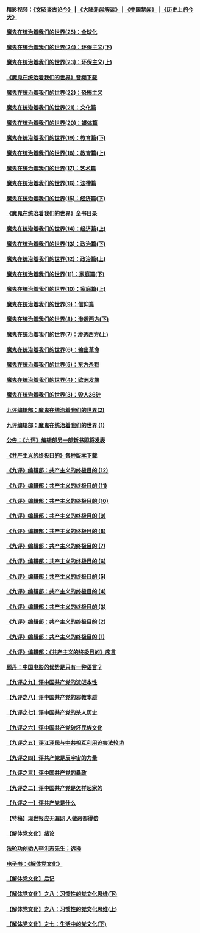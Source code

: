 #### 精彩视频：[《文昭谈古论今》](https://github.com/gfw-breaker/wenzhao/blob/master/README.md?t=12051831) | [《大陆新闻解读》](https://github.com/gfw-breaker/ntdtv-comedy/blob/master/README.md?t=12051831) | [《中国禁闻》](https://github.com/gfw-breaker/ntdtv-news/blob/master/README.md?t=12051831) | [《历史上的今天》](https://github.com/gfw-breaker/today-in-history/blob/master/README.md?t=12051831) 

#### [魔鬼在统治着我们的世界(25)：全球化](../pages/nsc422/n10788205.md?t=12051831) 

#### [魔鬼在统治着我们的世界(24)：环保主义(下)](../pages/nsc422/n10695307.md?t=12051831) 

#### [魔鬼在统治着我们的世界(23)：环保主义(上)](../pages/nsc422/n10688613.md?t=12051831) 

#### [《魔鬼在统治着我们的世界》音频下载](../pages/nsc422/n10635553.md?t=12051831) 

#### [魔鬼在统治着我们的世界(22)：恐怖主义](../pages/nsc422/n10614727.md?t=12051831) 

#### [魔鬼在统治着我们的世界(21)：文化篇](../pages/nsc422/n10597706.md?t=12051831) 

#### [魔鬼在统治着我们的世界(20)：媒体篇](../pages/nsc422/n10586579.md?t=12051831) 

#### [魔鬼在统治着我们的世界(19)：教育篇(下)](../pages/nsc422/n10564808.md?t=12051831) 

#### [魔鬼在统治着我们的世界(18)：教育篇(上)](../pages/nsc422/n10526970.md?t=12051831) 

#### [魔鬼在统治着我们的世界(17)：艺术篇](../pages/nsc422/n10499093.md?t=12051831) 

#### [魔鬼在统治着我们的世界(16)：法律篇](../pages/nsc422/n10485969.md?t=12051831) 

#### [魔鬼在统治着我们的世界(15)：经济篇(下)](../pages/nsc422/n10469975.md?t=12051831) 

#### [《魔鬼在统治着我们的世界》全书目录](../pages/nsc422/n10464261.md?t=12051831) 

#### [魔鬼在统治着我们的世界(14)：经济篇(上)](../pages/nsc422/n10457370.md?t=12051831) 

#### [魔鬼在统治着我们的世界(13)：政治篇(下)](../pages/nsc422/n10448270.md?t=12051831) 

#### [魔鬼在统治着我们的世界(12)：政治篇(上)](../pages/nsc422/n10444576.md?t=12051831) 

#### [魔鬼在统治着我们的世界(11)：家庭篇(下)](../pages/nsc422/n10440961.md?t=12051831) 

#### [魔鬼在统治着我们的世界(10)：家庭篇(上)](../pages/nsc422/n10435448.md?t=12051831) 

#### [魔鬼在统治着我们的世界(9)：信仰篇](../pages/nsc422/n10432159.md?t=12051831) 

#### [魔鬼在统治着我们的世界(8)：渗透西方(下)](../pages/nsc422/n10429603.md?t=12051831) 

#### [魔鬼在统治着我们的世界(7)：渗透西方(上)](../pages/nsc422/n10426013.md?t=12051831) 

#### [魔鬼在统治着我们的世界(6)：输出革命](../pages/nsc422/n10421536.md?t=12051831) 

#### [魔鬼在统治着我们的世界(5)：东方杀戮](../pages/nsc422/n10417707.md?t=12051831) 

#### [魔鬼在统治着我们的世界(4)：欧洲发端](../pages/nsc422/n10414890.md?t=12051831) 

#### [魔鬼在统治着我们的世界(3)：毁人36计](../pages/nsc422/n10411583.md?t=12051831) 

#### [九评编辑部：魔鬼在统治着我们的世界(2)](../pages/nsc422/n10410036.md?t=12051831) 

#### [九评编辑部：魔鬼在统治着我们的世界 (1)](../pages/nsc422/n10406825.md?t=12051831) 

#### [公告：《九评》编辑部另一部新书即将发表](../pages/nsc422/n10405104.md?t=12051831) 

#### [《共产主义的终极目的》各种版本下载](../pages/nsc422/n10022138.md?t=12051831) 

#### [《九评》编辑部：共产主义的终极目的 (12)](../pages/nsc422/n9933272.md?t=12051831) 

#### [《九评》编辑部：共产主义的终极目的 (11)](../pages/nsc422/n9924973.md?t=12051831) 

#### [《九评》编辑部：共产主义的终极目的 (10)](../pages/nsc422/n9920883.md?t=12051831) 

#### [《九评》编辑部：共产主义的终极目的 (9)](../pages/nsc422/n9916363.md?t=12051831) 

#### [《九评》编辑部：共产主义的终极目的 (8)](../pages/nsc422/n9912488.md?t=12051831) 

#### [《九评》编辑部：共产主义的终极目的 (7)](../pages/nsc422/n9901176.md?t=12051831) 

#### [《九评》编辑部：共产主义的终极目的 (6)](../pages/nsc422/n9899359.md?t=12051831) 

#### [《九评》编辑部：共产主义的终极目的 (5)](../pages/nsc422/n9893174.md?t=12051831) 

#### [《九评》编辑部：共产主义的终极目的 (4)](../pages/nsc422/n9891246.md?t=12051831) 

#### [《九评》编辑部：共产主义的终极目的 (3)](../pages/nsc422/n9879879.md?t=12051831) 

#### [《九评》编辑部：共产主义的终极目的 (2)](../pages/nsc422/n9876205.md?t=12051831) 

#### [《九评》编辑部：共产主义的终极目的 (1)](../pages/nsc422/n9865857.md?t=12051831) 

#### [《九评》编辑部：《共产主义的终极目的》序言](../pages/nsc422/n9862666.md?t=12051831) 

#### [颜丹：中国电影的优势是只有一种语言？](../pages/nsc422/n9583062.md?t=12051831) 

#### [【九评之九】评中国共产党的流氓本性](../pages/nsc422/n737542.md?t=12051831) 

#### [【九评之八】评中国共产党的邪教本质](../pages/nsc422/n735942.md?t=12051831) 

#### [【九评之七】评中国共产党的杀人历史](../pages/nsc422/n733806.md?t=12051831) 

#### [【九评之六】评中国共产党破坏民族文化](../pages/nsc422/n731667.md?t=12051831) 

#### [【九评之五】评江泽民与中共相互利用迫害法轮功](../pages/nsc422/n730058.md?t=12051831) 

#### [【九评之四】评共产党是反宇宙的力量](../pages/nsc422/n727814.md?t=12051831) 

#### [【九评之三】评中国共产党的暴政](../pages/nsc422/n725597.md?t=12051831) 

#### [【九评之二】评中国共产党是怎样起家的](../pages/nsc422/n723946.md?t=12051831) 

#### [【九评之一】评共产党是什么](../pages/nsc422/n722529.md?t=12051831) 

#### [【特稿】现世报应无漏网 人做恶都得偿](../pages/nsc422/n4215167.md?t=12051831) 

#### [【解体党文化】绪论](../pages/nsc422/n1449356.md?t=12051831) 

#### [法轮功创始人李洪志先生：选择](../pages/nsc422/n3580738.md?t=12051831) 

#### [电子书：《解体党文化》](../pages/nsc422/n1573484.md?t=12051831) 

#### [【解体党文化】后记](../pages/nsc422/n1531999.md?t=12051831) 

#### [【解体党文化】之八：习惯性的党文化思维(下)](../pages/nsc422/n1526477.md?t=12051831) 

#### [【解体党文化】之八：习惯性的党文化思维(上)](../pages/nsc422/n1520631.md?t=12051831) 

#### [【解体党文化】之七：生活中的党文化(下)](../pages/nsc422/n1513446.md?t=12051831) 

